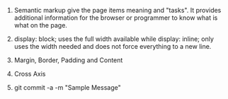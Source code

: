1.  Semantic markup give the page items meaning and "tasks". It provides additional information for the browser or programmer to know what is what on the page.

2.  display: block; uses the full width available while display: inline; only uses the width needed and does not force everything to a new line.

3.  Margin, Border, Padding and Content

4.  Cross Axis

5.  git commit -a -m "Sample Message"
